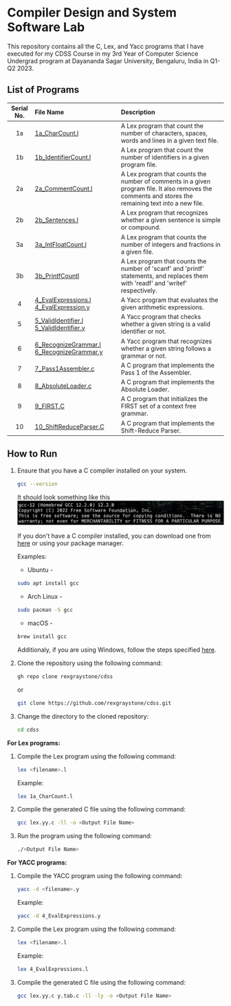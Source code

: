 # Compiler Design and System Software Lab

This repository contains all the C, Lex, and Yacc programs that I have executed for my CDSS Course in my 3rd Year of Computer Science Undergrad program at Dayananda Sagar University, Bengaluru, India in Q1-Q2 2023.

## List of Programs

| Serial No. | File Name | Description |
| :---: | :--- | :--- |
| 1a | [1a_CharCount.l](https://github.com/rexgraystone/cdss/blob/main/1a_CharCount.l) | A Lex program that count the number of characters, spaces, words and lines in a given text file. |
| 1b | [1b_IdentifierCount.l](https://github.com/rexgraystone/cdss/blob/main/1b_IdentifierCount.l) | A Lex program that count the number of identifiers in a given program file. |
| 2a | [2a_CommentCount.l](https://github.com/rexgraystone/cdss/blob/main/2a_CommentCount.l) | A Lex program that counts the number of comments in a given program file. It also removes the comments and stores the remaining text into a new file. |
| 2b | [2b_Sentences.l](https://github.com/rexgraystone/cdss/blob/main/2b_Sentences.l) | A Lex program that recognizes whether a given sentence is simple or compound. |
| 3a | [3a_IntFloatCount.l](https://github.com/rexgraystone/cdss/blob/main/3a_IntFloatCount.l) | A Lex program that counts the number of integers and fractions in a given file. |
| 3b | [3b_PrintfCountl](https://github.com/rexgraystone/cdss/blob/main/3b_PrintfCount.l) | A Lex program that counts the number of 'scanf' and 'printf' statements, and replaces them with 'readf' and 'writef' respectively. |
| 4 | [4_EvalExpressions.l](https://github.com/rexgraystone/cdss/blob/main/4_EvalExpressions.l) [4_EvalExpression.y](https://github.com/rexgraystone/cdss/blob/main/4_EvalExpressions.y) | A Yacc program that evaluates the given arithmetic expressions. |
| 5 | [5_ValidIdentifier.l](https://github.com/rexgraystone/cdss/blob/main/5_ValidIdentifier.l) [5_ValidIdentifier.y](https://github.com/rexgraystone/cdss/blob/main/5_ValidIdentifier.y) | A Yacc program that checks whether a given string is a valid identifier or not. |
| 6 | [6_RecognizeGrammar.l](https://github.com/rexgraystone/cdss/blob/main/6_RecognizeGrammar.l) [6_RecognizeGrammar.y](https://github.com/rexgraystone/cdss/blob/main/6_RecognizeGrammar.y) | A Yacc program that recognizes whether a given string follows a grammar or not. |
| 7 | [7_Pass1Assembler.c](https://github.com/rexgraystone/cdss/blob/main/7_Pass1Assembler.c) | A C program that implements the Pass 1 of the Assembler. |
| 8 | [8_AbsoluteLoader.c](https://github.com/rexgraystone/cdss/blob/main/8_AbsoluteLoader.c) | A C program that implements the Absolute Loader. |
| 9 | [9_FIRST.C](https://github.com/rexgraystone/cdss/blob/main/9_FIRST.C) | A C program that initializes the FIRST set of a context free grammar. |
| 10 | [10_ShiftReduceParser.C](https://github.com/rexgraystone/cdss/blob/main/10_ShiftReduceParser.C) | A C program that implements the Shift-Reduce Parser. |


## How to Run

1. Ensure that you have a C compiler installed on your system.

    ```bash
    gcc --version
    ```

    It should look something like this ![GCC Version](Images/GCC_Version.png "GCC Version")

    If you don't have a C compiler installed, you can download one from [here](https://sourceforge.net/projects/mingw/) or using your package manager.

    Examples:

    - Ubuntu -

    ```bash
    sudo apt install gcc
    ```

    - Arch Linux -

    ```bash
    sudo pacman -S gcc
    ```

    - macOS -

    ```bash
    brew install gcc
    ```

    Additionaly, if you are using Windows, follow the steps specified [here](https://www.scaler.com/topics/c/c-compiler-for-windows/).

2. Clone the repository using the following command:

    ``` bash
    gh repo clone rexgraystone/cdss
    ```

    or

    ``` bash
    git clone https://github.com/rexgraystone/cdss.git
    ```

3. Change the directory to the cloned repository:

    ``` bash
    cd cdss
    ```

**For Lex programs:**

1. Compile the Lex program using the following command:

    ``` bash
    lex <filename>.l
    ```

    Example:

    ``` bash
    lex 1a_CharCount.l
    ```

2. Compile the generated C file using the following command:

    ``` bash
    gcc lex.yy.c -ll -o <Output File Name>
    ```

3. Run the program using the following command:

    ``` bash
    ./<Output File Name>
    ```

**For YACC programs:**

1. Compile the YACC program using the following command:

    ``` bash
    yacc -d <filename>.y
    ```

    Example:

    ``` bash
    yacc -d 4_EvalExpressions.y
    ```

2. Compile the Lex program using the following command:

    ``` bash
    lex <filename>.l
    ```

    Example:

    ``` bash
    lex 4_EvalExpressions.l
    ```

3. Compile the generated C file using the following command:

    ``` bash
    gcc lex.yy.c y.tab.c -ll -ly -o <Output File Name>
    ```
